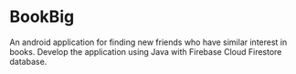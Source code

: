 # BookBig

An android application for finding new friends who have similar interest in books.
Develop the application using Java with Firebase Cloud Firestore database. 
